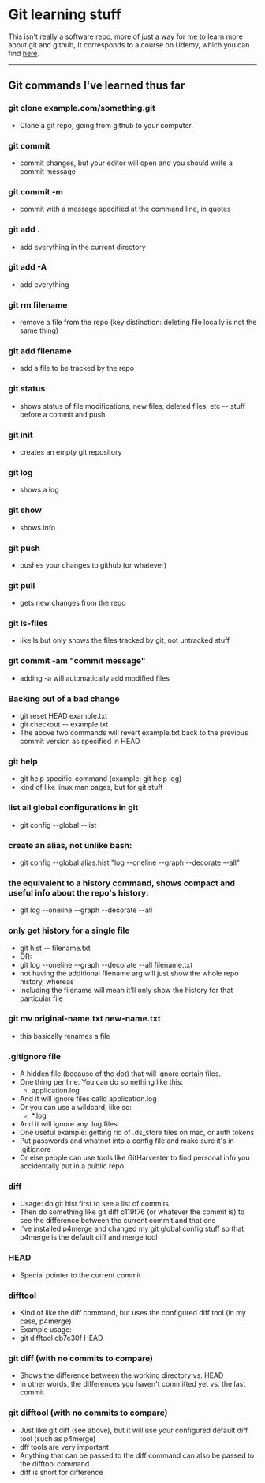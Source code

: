 # Git learning stuff

This isn't really a software repo, more of just a way for me to learn more about git and github, It corresponds to a course on Udemy, which you can find [here](https://www.udemy.com/github-ultimate/).

---

## Git commands I've learned thus far

### git clone example.com/something.git

- Clone a git repo, going from github to your computer. 

### git commit

- commit changes, but your editor will open and you should write a commit message

### git commit -m

- commit with a message specified at the command line, in quotes

### git add .

- add everything in the current directory

### git add -A

- add everything

### git rm filename

- remove a file from the repo (key distinction: deleting file locally is not the same thing)

### git add filename

- add a file to be tracked by the repo

### git status

- shows status of file modifications, new files, deleted files, etc -- stuff before a commit and push

### git init

- creates an empty git repository

### git log

- shows a log

### git show

- shows info

### git push

- pushes your changes to github (or whatever)

### git pull

- gets new changes from the repo

### git ls-files

- like ls but only shows the files tracked by git, not untracked stuff

### git commit -am "commit message"

- adding -a will automatically add modified files

### Backing out of a bad change

- git reset HEAD example.txt
- git checkout -- example.txt
- The above two commands will revert example.txt back to the previous commit version as specified in HEAD

### git help 

- git help specific-command (example: git help log)
- kind of like linux man pages, but for git stuff

### list all global configurations in git

- git config --global --list

### create an alias, not unlike bash:

- git config --global alias.hist "log --oneline --graph --decorate --all"

### the equivalent to a history command, shows compact and useful info about the repo's history:

- git log --oneline --graph --decorate --all

### only get history for a single file

- git hist -- filename.txt
- OR:
- git log --oneline --graph --decorate --all filename.txt
- not having the additional filename arg will just show the whole repo history, whereas
- including the filename will mean it'll only show the history for that particular file

### git mv original-name.txt new-name.txt

- this basically renames a file

### .gitignore file

- A hidden file (because of the dot) that will ignore certain files. 
- One thing per line. You can do something like this:
	- application.log
- And it will ignore files calld application.log
- Or you can use a wildcard, like so:
	- \*.log
- And it will ignore any .log files
- One useful example: getting rid of .ds_store files on mac, or auth tokens
- Put passwords and whatnot into a config file and make sure it's in .gitignore
- Or else people can use tools like GitHarvester to find personal info you accidentally put in a public repo

### diff

- Usage: do git hist first to see a list of commits
- Then do something like git diff c119f76 (or whatever the commit is) to see the difference between the current commit and that one
- I've installed p4merge and changed my git global config stuff so that p4merge is the default diff and merge tool

### HEAD

- Special pointer to the current commit

### difftool

- Kind of like the diff command, but uses the configured diff tool (in my case, p4merge)
- Example usage:
- git difftool db7e30f HEAD

### git diff (with no commits to compare)

- Shows the difference between the working directory vs. HEAD
- In other words, the differences you haven't committed yet vs. the last commit

### git difftool (with no commits to compare)

- Just like git diff (see above), but it will use your configured default diff tool (such as p4merge)
- dff tools are very important
- Anything that can be passed to the diff command can also be passed to the difftool command
- diff is short for difference








